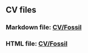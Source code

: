 ## CV files
### Markdown file: [CV/Fossil](https://LazyFossil.github.io/rsschool-cv/cv)

### HTML file: [CV/Fossil](https://LazyFossil.github.io/rsschool-cv/)
